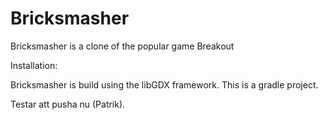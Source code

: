 # Bricksmasher
 Bricksmasher is a clone of the popular game Breakout

Installation:

Bricksmasher is build using the libGDX framework. This is a gradle project.

Testar att pusha nu (Patrik).
